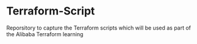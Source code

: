 # Terraform-Script

Reporsitory to capture the Terraform scripts which will be used as part of the Alibaba Terraform learning
